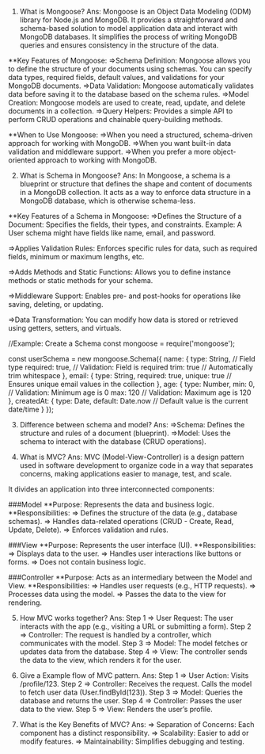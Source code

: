 1. What is Mongoose?
Ans: Mongoose is an Object Data Modeling (ODM) library for Node.js and MongoDB. It provides a straightforward and schema-based solution to model application data and interact with MongoDB databases. It simplifies the process of writing MongoDB queries and ensures consistency in the structure of the data.

**Key Features of Mongoose:
=>Schema Definition: Mongoose allows you to define the structure of your documents using schemas. You can specify data types, required fields, default values, and validations for your MongoDB documents.
=>Data Validation: Mongoose automatically validates data before saving it to the database based on the schema rules. 
=>Model Creation: Mongoose models are used to create, read, update, and delete documents in a collection.
=>Query Helpers: Provides a simple API to perform CRUD operations and chainable query-building methods.

**When to Use Mongoose:
=>When you need a structured, schema-driven approach for working with MongoDB.
=>When you want built-in data validation and middleware support.
=>When you prefer a more object-oriented approach to working with MongoDB.


2. What is Schema in Mongoose?
Ans: In Mongoose, a schema is a blueprint or structure that defines the shape and content of documents in a MongoDB collection. It acts as a way to enforce data structure in a MongoDB database, which is otherwise schema-less.

**Key Features of a Schema in Mongoose:
=>Defines the Structure of a Document: Specifies the fields, their types, and constraints.
Example: A User schema might have fields like name, email, and password.
 
=>Applies Validation Rules: Enforces specific rules for data, such as required fields, minimum or maximum lengths, etc.

=>Adds Methods and Static Functions: Allows you to define instance methods or static methods for your schema.

=>Middleware Support: Enables pre- and post-hooks for operations like saving, deleting, or updating.

=>Data Transformation: You can modify how data is stored or retrieved using getters, setters, and virtuals.

//Example: Create a Schema
const mongoose = require('mongoose');

const userSchema = new mongoose.Schema({
  name: {
    type: String,         // Field type
    required: true,       // Validation: Field is required
    trim: true            // Automatically trim whitespace
  },
  email: {
    type: String,
    required: true,
    unique: true          // Ensures unique email values in the collection
  },
  age: {
    type: Number,
    min: 0,               // Validation: Minimum age is 0
    max: 120              // Validation: Maximum age is 120
  },
  createdAt: {
    type: Date,
    default: Date.now     // Default value is the current date/time
  }
});


3. Difference between schema and model?
Ans: 
=>Schema: Defines the structure and rules of a document (blueprint).
=>Model: Uses the schema to interact with the database (CRUD operations).

4. What is MVC?
Ans: MVC (Model-View-Controller) is a design pattern used in software development to organize code in a way that separates concerns, making applications easier to manage, test, and scale.

It divides an application into three interconnected components:

###Model
**Purpose: Represents the data and business logic.
**Responsibilities:
=> Defines the structure of the data (e.g., database schemas).
=> Handles data-related operations (CRUD - Create, Read, Update, Delete).
=> Enforces validation and rules.

###View
**Purpose: Represents the user interface (UI).
**Responsibilities:
=> Displays data to the user.
=> Handles user interactions like buttons or forms.
=> Does not contain business logic.

###Controller
**Purpose: Acts as an intermediary between the Model and View.
**Responsibilities:
=> Handles user requests (e.g., HTTP requests).
=> Processes data using the model.
=> Passes the data to the view for rendering.


5. How MVC works together?
Ans: 
Step 1 => User Request: The user interacts with the app (e.g., visiting a URL or submitting a form).
Step 2 => Controller: The request is handled by a controller, which communicates with the model.
Step 3 => Model: The model fetches or updates data from the database.
Step 4 => View: The controller sends the data to the view, which renders it for the user.


6. Give a Example flow of MVC pattern.
Ans: 
Step 1 => User Action: Visits /profile/123.
Step 2 => Controller: Receives the request. Calls the model to fetch user data (User.findById(123)).
Step 3 => Model: Queries the database and returns the user.
Step 4 => Controller: Passes the user data to the view.
Step 5 => View: Renders the user’s profile.

7. What is the Key Benefits of MVC?
Ans:
=> Separation of Concerns: Each component has a distinct responsibility.
=> Scalability: Easier to add or modify features.
=> Maintainability: Simplifies debugging and testing.